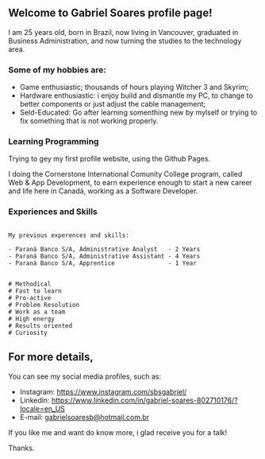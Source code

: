 ## Welcome to Gabriel Soares profile page!

 
I am 25 years old, born in Brazil, now living in Vancouver, graduated in Business Administration, and now turning the studies to the technology area.

### Some of my hobbies are:
- Game enthusiastic; thousands of hours playing Witcher 3 and Skyrim;
- Hardware enthusiastic: i enjoy build and dismantle my PC, to change to better components or just adjust the cable management;
- Seld-Educated: Go after learning somenthing new by mylself or trying to fix something that is not working properly. 

### Learning Programming

Trying to gey my first profile website, using the Github Pages.

I doing the Cornerstone International Comunity College program, called Web & App Development, to earn experience enough to start a new career and life here in Canadá, working as a Software Developer. 

### Experiences and Skills


```Experiences

My previous experences and skills:

- Paraná Banco S/A, Administrative Analyst   - 2 Years
- Paraná Banco S/A, Administrative Assistant - 4 Years
- Paraná Banco S/A, Apprentice               - 1 Year


# Methodical
# Fast to learn
# Pro-active
# Problem Resolution
# Work as a team
# High energy
# Results oriented
# Curiosity

```

## For more details,

You can see my social media profiles, such as:

- Instagram: https://www.instagram.com/sbsgabriel/
- Linkedin: https://www.linkedin.com/in/gabriel-soares-802710176/?locale=en_US
- E-mail: gabrielsoaresb@hotmail.com.br


If you like me and want do know more, i glad receive you for a talk!

Thanks.
